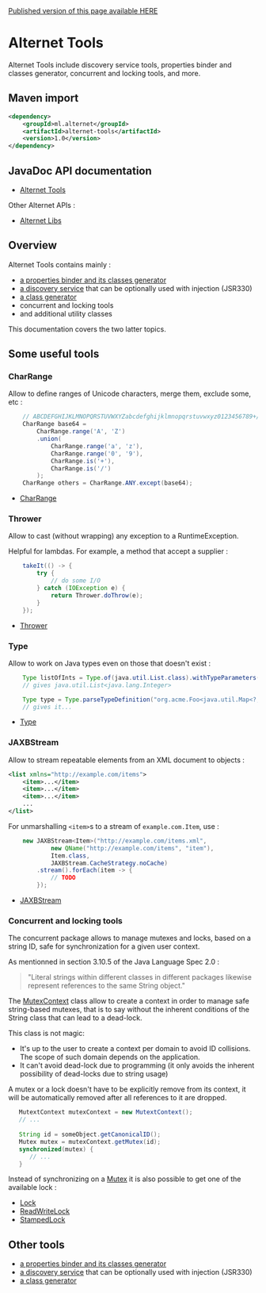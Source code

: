 <div class="nopub">
<a href="http://alternet.ml/alternet-libs/tools/tools.html">
Published version of this page available HERE</a></div>

# Alternet Tools

Alternet Tools include discovery service tools, properties binder and classes generator, concurrent and locking tools, and more.

## Maven import

```xml
<dependency>
    <groupId>ml.alternet</groupId>
    <artifactId>alternet-tools</artifactId>
    <version>1.0</version>
</dependency>
```

## JavaDoc API documentation

* [Alternet Tools](apidocs/index.html)

Other Alternet APIs :

* [Alternet Libs](../apidocs/index.html)

## Overview

Alternet Tools contains mainly :

* [a properties binder and its classes generator](properties.html)
* [a discovery service](discovery.html) that can be optionally used with injection (JSR330)
* [a class generator](../tools-generator/generator.html)
* concurrent and locking tools
* and additional utility classes

This documentation covers the two latter topics.

## Some useful tools

### CharRange

Allow to define ranges of Unicode characters, merge them, exclude some, etc :

```java
    // ABCDEFGHIJKLMNOPQRSTUVWXYZabcdefghijklmnopqrstuvwxyz0123456789+/
    CharRange base64 = 
        CharRange.range('A', 'Z')
        .union(
            CharRange.range('a', 'z'),
            CharRange.range('0', '9'),
            CharRange.is('+'),
            CharRange.is('/')
        );
    CharRange others = CharRange.ANY.except(base64);
```

* [CharRange](apidocs/ml/alternet/misc/CharRange.html)

### Thrower

Allow to cast (without wrapping) any exception to a RuntimeException.

Helpful for lambdas. For example, a method that accept a supplier :

```java
    takeIt(() -> {
        try {
            // do some I/O
        } catch (IOException e) {
            return Thrower.doThrow(e);
        }
    });
```
* [Thrower](apidocs/ml/alternet/misc/Thrower.html)

### Type

Allow to work on Java types even on those that doesn't exist :

```java
    Type listOfInts = Type.of(java.util.List.class).withTypeParameters(Type.of(int.class));
    // gives java.util.List<java.lang.Integer>

    Type type = Type.parseTypeDefinition("org.acme.Foo<java.util.Map<?, ? super java.lang.Integer>,com.example.Bar[],java.lang.Appendable>");
    // gives it...
```

* [Type](apidocs/ml/alternet/misc/Type.html)

### JAXBStream

Allow to stream repeatable elements from an XML document to objects :

```xml
<list xmlns="http://example.com/items">
    <item>...</item>
    <item>...</item>
    <item>...</item>
    ...
</list>
```

For unmarshalling `<item>`s to a stream of `example.com.Item`, use :

```java
    new JAXBStream<Item>("http://example.com/items.xml", 
            new QName("http://example.com/items", "item"), 
            Item.class, 
            JAXBStream.CacheStrategy.noCache)
        .stream().forEach(item -> {
            // TODO
        });
```

* [JAXBStream](apidocs/ml/alternet/misc/JAXBStream.html)

### Concurrent and locking tools

The concurrent package allows to manage mutexes and locks, based on a string ID, safe for
synchronization for a given user context.

As mentionned in section 3.10.5 of the Java Language Spec 2.0 :
> "Literal strings within different classes in different packages likewise represent references to the same String object."

The [MutexContext](apidocs/ml/alternet/concurrent/MutexContext.html) class
allow to create a context in order to manage safe string-based mutexes, that
is to say without the inherent conditions of the String class that can lead
to a dead-lock.

This class is not magic:

* It's up to the user to create a context per domain to avoid ID
collisions. The scope of such domain depends on the application.
* It can't avoid dead-lock due to programming (it only avoids the inherent
possibility of dead-locks due to string usage)

A mutex or a lock doesn't have to be explicitly remove from its context, it
will be automatically removed after all references to it are dropped.

```java
   MutextContext mutexContext = new MutextContext();
   // ...
   
   String id = someObject.getCanonicalID();
   Mutex mutex = mutexContext.getMutex(id);
   synchronized(mutex) {
      // ...
   }
```

Instead of synchronizing on a [Mutex](apidocs/ml/alternet/concurrent/Mutex.html)
it is also possible to get one of the available lock :

* [Lock](apidocs/ml/alternet/concurrent/MutexContext.html#getLock-java.lang.String-)
* [ReadWriteLock](apidocs/ml/alternet/concurrent/MutexContext.html#getReadWriteLock-java.lang.String-)
* [StampedLock](apidocs/ml/alternet/concurrent/MutexContext.html#getStampedLock-java.lang.String-)

## Other tools

* [a properties binder and its classes generator](properties.html)
* [a discovery service](discovery.html) that can be optionally used with injection (JSR330)
* [a class generator](../tools-generator/generator.html)
